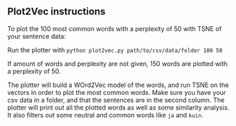 ## Plot2Vec instructions

To plot the 100 most common words with a perplexity of 50 with TSNE of your sentence data:

Run the plotter with `python plot2vec.py path/to/csv/data/folder 100 50`

If amount of words and perplexity are not given, 150 words are plotted with a perplexity of 50.

The plotter will build a WOrd2Vec model of the words, and run TSNE on the vectors in order to plot the most common words. Make sure you have your csv data in a folder, and that the sentences are in the second column. The plotter will print out all the plotted words as well as some similarity analysis. It also filters out some neutral and common words like `ja` and `kuin`.
